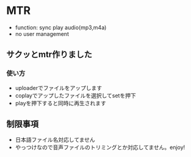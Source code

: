 # MTR
- function: sync play audio(mp3,m4a)
- no user management
## サクッとmtr作りました
### 使い方
- uploaderでファイルをアップします
- coplayでアップしたファイルを選択してsetを押下
- playを押下すると同時に再生されます
## 制限事項
- 日本語ファイル名対応してません
- やっつけなので音声ファイルのトリミングとか対応してません。enjoy!

